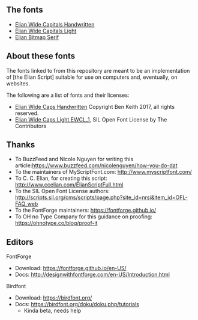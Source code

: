 ## The fonts

- [Elian Wide Capitals Handwritten](./Elian_Wide_Capitals_Handwritten)
- [Elian Wide Capitals Light](https://github.com/benlk/elian-wide-capitals-light/)
- [Elian Bitmap Serif](https://github.com/benlk/elian-bitmap-serif)


## About these fonts

The fonts linked to from this repository are meant to be an implementation of [the Elian Script] suitable for use on computers and, eventually, on websites.

The following are a list of fonts and their licenses:

- [Elian Wide Caps Handwritten](./Elian_Wide_Caps_Handwritten/) Copyright Ben Keith 2017, all rights reserved.
- [Elian Wide Caps Light EWCL_1](https://github.com/benlk/elian-wide-capitals-light), SIL Open Font License by The Contributors

## Thanks

- To BuzzFeed and Nicole Nguyen for writing this article:https://www.buzzfeed.com/nicolenguyen/how-you-do-dat
- To the maintainers of MyScriptFont.com: http://www.myscriptfont.com/
- To C. C. Elian, for creating this script: http://www.ccelian.com/ElianScriptFull.html
- To the SIL Open Font License authors: http://scripts.sil.org/cms/scripts/page.php?site_id=nrsi&item_id=OFL-FAQ_web
- To the FontForge maintainers: https://fontforge.github.io/
- To OH no Type Company for this guidance on proofing: https://ohnotype.co/blog/proof-it

## Editors

FontForge

- Download: https://fontforge.github.io/en-US/
- Docs: http://designwithfontforge.com/en-US/Introduction.html

Birdfont

- Download: https://birdfont.org/
- Docs: https://birdfont.org/doku/doku.php/tutorials
	- Kinda beta, needs help
